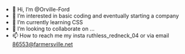 - 👋 Hi, I’m @Orville-Ford
- 👀 I’m interested in basic coding and eventually starting a company
- 🌱 I’m currently learning CSS
- 💞️ I’m looking to collaborate on ...
- 📫 How to reach me my insta ruthless_redneck_04 or via email 86553@farmersville.net

<!---
Orville-Ford/Orville-Ford is a ✨ special ✨ repository because its `README.md` (this file) appears on your GitHub profile.
You can click the Preview link to take a look at your changes.
--->
